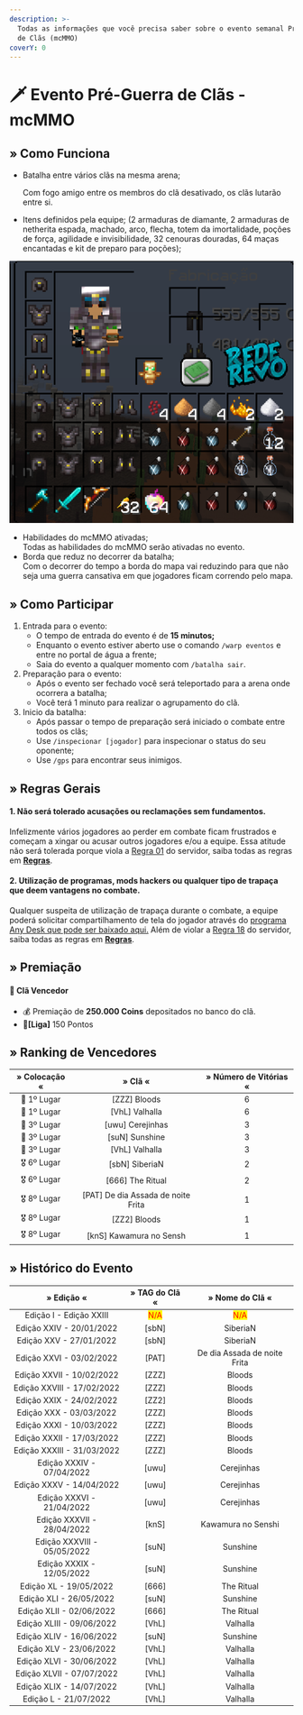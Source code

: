 ```yaml
---
description: >-
  Todas as informações que você precisa saber sobre o evento semanal Pré-Guerra
  de Clãs (mcMMO)
coverY: 0
---
```


# 🗡 Evento Pré-Guerra de Clãs - mcMMO

## » Como Funciona

*   Batalha entre vários clãs na mesma arena;

    Com fogo amigo entre os membros do clã desativado, os clãs lutarão entre si.
* Itens definidos pela equipe; (2 armaduras de diamante,  2 armaduras de netherita espada, machado, arco, flecha, totem da imortalidade, poções de força, agilidade e invisibilidade, 32 cenouras douradas, 64 maças encantadas e kit de preparo para poções);

![](<../../.gitbook/assets/image (15).png>)

* Habilidades do mcMMO ativadas;\
  Todas as habilidades do mcMMO serão ativadas no evento.
* Borda que reduz no decorrer da batalha;\
  Com o decorrer do tempo a borda do mapa vai reduzindo para que não seja uma guerra cansativa em que jogadores ficam correndo pelo mapa.

## » Como Participar

1. Entrada para o evento:
   * O tempo de entrada do evento é de **15 minutos;**
   * Enquanto o evento estiver aberto use o comando `/warp eventos` e entre no portal de água a frente;
   * Saia do evento a qualquer momento com `/batalha sair`.
2. Preparação para o evento:
   * Após o evento ser fechado você será teleportado para a arena onde ocorrera a batalha;
   * Você terá 1 minuto para realizar o agrupamento do clã.
3. Inicio da batalha:
   * Após passar o tempo de preparação será iniciado o combate entre todos os clãs;
   * Use `/inspecionar [jogador]` para inspecionar o status do seu oponente;
   * Use `/gps` para encontrar seus inimigos.

## » Regras Gerais

#### **1. Não será tolerado acusações ou reclamações sem fundamentos.**

Infelizmente vários jogadores ao perder em combate ficam frustrados e começam a xingar ou acusar outros jogadores e/ou a equipe. Essa atitude não será tolerada porque viola a [Regra 01](https://wiki.rederevo.com/regras/chat#01) do servidor, saiba todas as regras em [**Regras**](../../regras/).

#### **2. Utilização de programas, mods hackers ou qualquer tipo de trapaça que deem vantagens no combate.**

Qualquer suspeita de utilização de trapaça durante o combate, a equipe poderá solicitar compartilhamento de tela do jogador através do [programa Any Desk que pode ser baixado aqui.](https://anydesk.com/pt/downloads) Além de violar a [Regra 18](https://wiki.rederevo.com/regras/jogabilidade#01-7) do servidor, saiba todas as regras em [**Regras**](../../regras/).

## » Premiação

#### 🥇 **Clã Vencedor**

* :moneybag: Premiação de **250.000 Coins** depositados no banco do clã.
* 💎**\[Liga]** 150 Pontos

## » Ranking de Vencedores

| » Colocação « |               » Clã «               | » Número de Vitórias « |
| :-----------: | :---------------------------------: | :--------------------: |
|  🥇 1º Lugar  |            \[ZZZ] Bloods            |            6           |
|  🥇 1º Lugar  |           \[VhL] Valhalla           |            6           |
|  🥉 3º Lugar  |          \[uwu] Cerejinhas          |            3           |
|  🥉 3º Lugar  |           \[suN] Sunshine           |            3           |
|  🥉 3º Lugar  |           \[VhL] Valhalla           |            3           |
|  🎖️ 6º Lugar |           \[sbN] SiberiaN           |            2           |
|  🎖️ 6º Lugar |          \[666] The Ritual          |            2           |
|  🎖️ 8º Lugar | \[PAT] De dia Assada de noite Frita |            1           |
|  🎖️ 8º Lugar |            \[ZZ2] Bloods            |            1           |
|  🎖️ 8º Lugar |       \[knS] Kawamura no Sensh      |            1           |

## » Histórico do Evento

|          » Edição «         |            » TAG do Clã «           |           » Nome do Clã «           |
| :-------------------------: | :---------------------------------: | :---------------------------------: |
|   Edição I - Edição XXIII   | <mark style="color:red;">N/A</mark> | <mark style="color:red;">N/A</mark> |
|   Edição XXIV - 20/01/2022  |                \[sbN]               |               SiberiaN              |
|   Edição XXV - 27/01/2022   |                \[sbN]               |               SiberiaN              |
|   Edição XXVI - 03/02/2022  |                \[PAT]               |     De dia Assada de noite Frita    |
|  Edição XXVII - 10/02/2022  |                \[ZZZ]               |                Bloods               |
|  Edição XXVIII - 17/02/2022 |                \[ZZZ]               |                Bloods               |
|   Edição XXIX - 24/02/2022  |                \[ZZ2]               |                Bloods               |
|   Edição XXX - 03/03/2022   |                \[ZZZ]               |                Bloods               |
|   Edição XXXI - 10/03/2022  |                \[ZZZ]               |                Bloods               |
|  Edição XXXII - 17/03/2022  |                \[ZZZ]               |                Bloods               |
|  Edição XXXIII - 31/03/2022 |                \[ZZZ]               |                Bloods               |
|  Edição XXXIV - 07/04/2022  |                \[uwu]               |              Cerejinhas             |
|   Edição XXXV - 14/04/2022  |                \[uwu]               |              Cerejinhas             |
|  Edição XXXVI - 21/04/2022  |                \[uwu]               |              Cerejinhas             |
|  Edição XXXVII - 28/04/2022 |                \[knS]               |          Kawamura no Senshi         |
| Edição XXXVIII - 05/05/2022 |                \[suN]               |               Sunshine              |
|  Edição XXXIX - 12/05/2022  |                \[suN]               |               Sunshine              |
|    Edição XL - 19/05/2022   |                \[666]               |              The Ritual             |
|   Edição XLI - 26/05/2022   |                \[suN]               |               Sunshine              |
|   Edição XLII - 02/06/2022  |                \[666]               |              The Ritual             |
|  Edição XLIII - 09/06/2022  |                \[VhL]               |               Valhalla              |
|   Edição XLIV - 16/06/2022  |                \[suN]               |               Sunshine              |
|   Edição XLV - 23/06/2022   |                \[VhL]               |               Valhalla              |
|   Edição XLVI - 30/06/2022  |                \[VhL]               |               Valhalla              |
|  Edição XLVII - 07/07/2022  |                \[VhL]               |               Valhalla              |
|   Edição XLIX - 14/07/2022  |                \[VhL]               |               Valhalla              |
|    Edição L - 21/07/2022    |                \[VhL]               |               Valhalla              |
